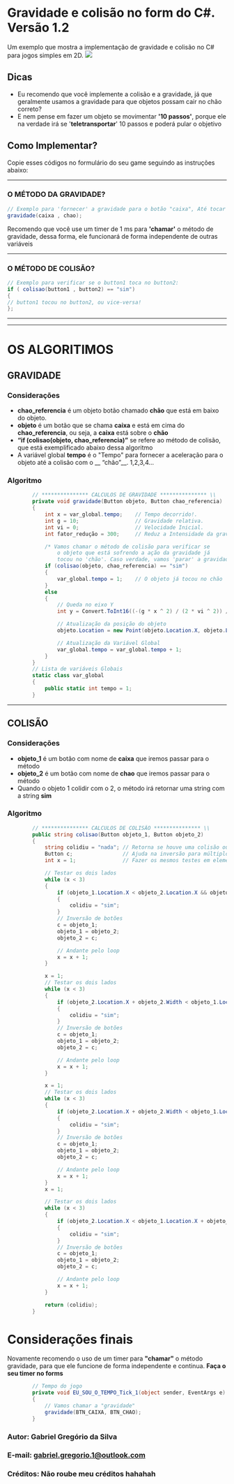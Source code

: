 # Gravidade e colisão no form do C#. Versão 1.2

Um exemplo que mostra a implementação de gravidade e colisão no C# para jogos simples em 2D.
[<img src="https://raw.githubusercontent.com/gabriel-gregorio-da-silva/gravidade_e_colisao_no_csharp/master/caixa%20e%20ch%C3%A3o%20legal.png">](#)


## Dicas
- Eu recomendo que você implemente a colisão e a gravidade, já que geralmente usamos a gravidade para que objetos possam cair no chão correto?
- E nem pense em fazer um objeto se movimentar __'10 passos'__, porque ele na verdade irá se '__teletransportar__' 10 passos e poderá pular o objetivo

## Como Implementar? 
Copie esses códigos no formulário do seu game seguindo as instruções abaixo:

- - - 

### O MÉTODO DA GRAVIDADE?

```C#
// Exemplo para 'fornecer' a gravidade para o botão "caixa", Até tocar no Botão "chao"
gravidade(caixa , chao);
```
Recomendo que você use um timer de 1 ms para __'chamar'__ o método de gravidade, dessa forma, ele funcionará de forma independente de outras variáveis

- - - 

### O MÉTODO DE COLISÃO?                  
```C#
// Exemplo para verificar se o button1 toca no button2:
if ( colisao(button1 , button2) == "sim")            
{                                                    
// button1 tocou no button2, ou vice-versa!
};                                               
```

- - - 
- - -

# OS ALGORITIMOS
## GRAVIDADE 
### Considerações
- __chao_referencia__ é um objeto botão chamado __chão__ que está em baixo do objeto.
- __objeto__ é um botão que se chama __caixa__ e está em cima do __chao_referencia__, ou seja, a __caixa__ está sobre o __chão__
- __“if (colisao(objeto, chao_referencia)”__ se refere ao método de colisão, que está exemplificado abaixo dessa algoritmo
- A variável global __tempo__ é o "Tempo" para fornecer a aceleração para o objeto até a colisão com o __ “chão”__. 1,2,3,4...

### Algoritmo
```C#
        // *************** CALCULOS DE GRAVIDADE *************** \\
        private void gravidade(Button objeto, Button chao_referencia)
        {
            int x = var_global.tempo;    // Tempo decorrido!.
            int g = 10;                  // Gravidade relativa.
            int vi = 0;                  // Velocidade Inicial.
            int fator_redução = 300;     // Reduz a Intensidade da gravidade. (Padrão é 300, caso você mude, terá que atualizar alguns dados no método gravidade)

            /* Vamos chamar o método de colisão para verificar se
                o objeto que está sofrendo a ação da gravidade já
                tocou no 'chão'. Caso verdade, vamos 'parar' a gravidade*/
            if (colisao(objeto, chao_referencia) == "sim")
            {
                var_global.tempo = 1;    // O objeto já tocou no chão
            }
            else
            {
                // Queda no eixo Y
                int y = Convert.ToInt16((-(g * x ^ 2) / (2 * vi ^ 2)) / fator_redução);

                // Atualização da posição do objeto
                objeto.Location = new Point(objeto.Location.X, objeto.Location.Y - y);

                // Atualização da Variável Global
                var_global.tempo = var_global.tempo + 1;
            }
        }
        // Lista de variáveis Globais
        static class var_global
        {
            public static int tempo = 1;
        }
```
- - - 
## COLISÃO 
### Considerações
- __objeto_1__ é um botão com nome de __caixa__ que iremos passar para o método
- __objeto_2__ é um botão com nome de __chao__ que iremos passar para o método
- Quando o objeto 1 colidir com o 2, o método irá retornar uma string com a string __sim__

### Algoritmo
```C#
        // *************** CALCULOS DE COLISÃO *************** \\
        public string colisao(Button objeto_1, Button objeto_2)
        {
            string colidiu = "nada"; // Retorna se houve uma colisão ou não
            Button c;                // Ajuda na inversão para múltiplos testes
            int x = 1;               // Fazer os mesmos testes em elementos diferentes

            // Testar os dois lados
            while (x < 3)
            {
                if (objeto_1.Location.X < objeto_2.Location.X && objeto_1.Location.X + objeto_1.Size.Width > objeto_2.Location.X && objeto_1.Location.Y < objeto_2.Location.Y && objeto_1.Location.Y + objeto_1.Size.Height > objeto_2.Location.Y)
                {
                    colidiu = "sim";
                }
                // Inversão de botões
                c = objeto_1;
                objeto_1 = objeto_2;
                objeto_2 = c;

                // Andante pelo loop
                x = x + 1;
            }

            x = 1;
            // Testar os dois lados
            while (x < 3)
            {
                if (objeto_2.Location.X + objeto_2.Width < objeto_1.Location.X + objeto_1.Width && objeto_2.Location.X + objeto_2.Width > objeto_1.Location.X && objeto_2.Location.Y + objeto_2.Height < objeto_1.Location.Y + objeto_1.Height && objeto_2.Location.Y + objeto_2.Height > objeto_1.Location.Y)
                {
                    colidiu = "sim";
                }
                // Inversão de botões
                c = objeto_1;
                objeto_1 = objeto_2;
                objeto_2 = c;

                // Andante pelo loop
                x = x + 1;
            }

            x = 1;
            // Testar os dois lados
            while (x < 3)
            {
                if (objeto_2.Location.X + objeto_2.Width < objeto_1.Location.X + objeto_1.Width && objeto_2.Location.X + objeto_2.Width > objeto_1.Location.X && objeto_2.Location.Y < objeto_1.Location.Y + objeto_1.Height && objeto_2.Location.Y > objeto_1.Location.Y)
                {
                    colidiu = "sim";
                }
                // Inversão de botões
                c = objeto_1;
                objeto_1 = objeto_2;
                objeto_2 = c;

                // Andante pelo loop
                x = x + 1;
            }
            x = 1;

            // Testar os dois lados
            while (x < 3)
            {
                if (objeto_2.Location.X < objeto_1.Location.X + objeto_1.Width && objeto_2.Location.X > objeto_1.Location.X && objeto_2.Location.Y < objeto_1.Location.Y + objeto_1.Height && objeto_2.Location.Y > objeto_1.Location.Y)
                {
                    colidiu = "sim";
                }
                // Inversão de botões
                c = objeto_1;
                objeto_1 = objeto_2;
                objeto_2 = c;

                // Andante pelo loop
                x = x + 1;
            }

            return (colidiu);
        }
```
# Considerações finais
Novamente recomendo o uso de um timer para __"chamar"__ o método gravidade, para que ele funcione de forma independente e continua. __Faça o seu timer no forms__
```C#
        // Tempo do jogo
        private void EU_SOU_O_TEMPO_Tick_1(object sender, EventArgs e)
        {
            // Vamos chamar a "gravidade"
            gravidade(BTN_CAIXA, BTN_CHAO);
        }
```
### Autor: Gabriel Gregório da Silva
### E-mail: gabriel.gregorio.1@outlook.com
### Créditos: Não roube meu créditos hahahah
